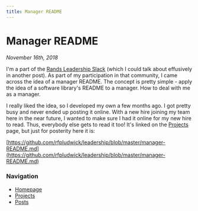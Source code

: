 ```yaml
---
title: Manager README
---
```


# Manager README

_November 16th, 2018_

I'm a part of the [Rands Leadership Slack](http://randsinrepose.com/welcome-to-rands-leadership-slack/) (which I could talk about effusively in another post). As part of my participation in that community, I came across the idea of a manager README. The concept is pretty simple - apply the idea of a software library's README to a manager. How to deal with me as a manager.

I really liked the idea, so I developed my own a few months ago. I got pretty busy and never ended up posting it online. With a new hire joining my team here in the near future, I wanted to make sure I had it online for my new hire to read. Thus, everybody else gets to read it too! It's linked on the [Projects](/projects) page, but just for posterity here it is:

[https://github.com/rfpludwick/leadership/blob/master/manager-README.md](https://github.com/rfpludwick/leadership/blob/master/manager-README.md) 

### Navigation

- [Homepage](/)
- [Projects](/projects)
- [Posts](/posts)
